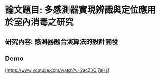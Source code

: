 # 論文題目: 多感測器實現辨識與定位應用於室內消毒之研究
## 研究內容: 感測器融合演算法的設計開發
## Demo
[https://www.youtube.com/watch?v=2acZDCj7aHs]
